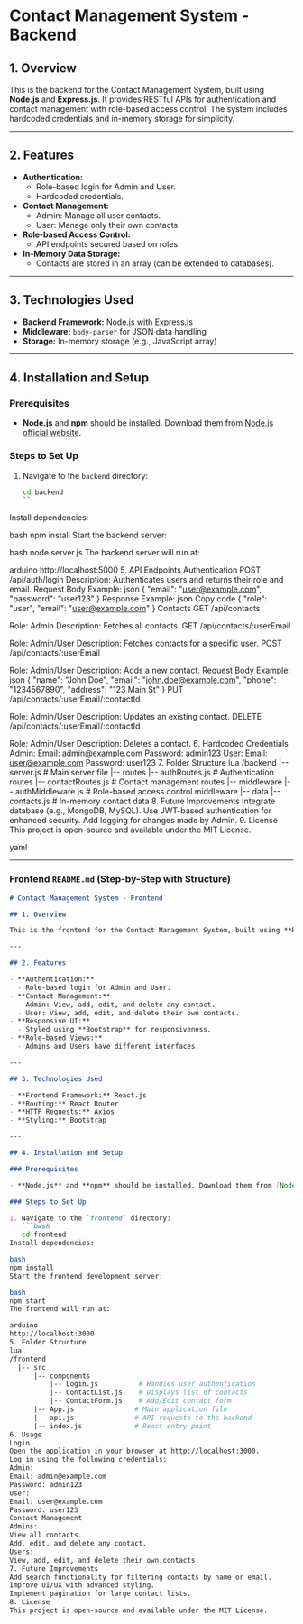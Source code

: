 # Contact Management System - Backend

## 1. Overview

This is the backend for the Contact Management System, built using **Node.js** and **Express.js**. It provides RESTful APIs for authentication and contact management with role-based access control. The system includes hardcoded credentials and in-memory storage for simplicity.

---

## 2. Features

- **Authentication:**
  - Role-based login for Admin and User.
  - Hardcoded credentials.
- **Contact Management:**
  - Admin: Manage all user contacts.
  - User: Manage only their own contacts.
- **Role-based Access Control:**
  - API endpoints secured based on roles.
- **In-Memory Data Storage:**
  - Contacts are stored in an array (can be extended to databases).

---

## 3. Technologies Used

- **Backend Framework:** Node.js with Express.js
- **Middleware:** `body-parser` for JSON data handling
- **Storage:** In-memory storage (e.g., JavaScript array)

---

## 4. Installation and Setup

### Prerequisites

- **Node.js** and **npm** should be installed. Download them from [Node.js official website](https://nodejs.org/).

### Steps to Set Up

1. Navigate to the `backend` directory:
   ```bash
   cd backend
   ``
Install dependencies:

bash
npm install
Start the backend server:

bash
node server.js
The backend server will run at:

arduino
http://localhost:5000
5. API Endpoints
Authentication
POST /api/auth/login
Description: Authenticates users and returns their role and email.
Request Body Example:
json
{
  "email": "user@example.com",
  "password": "user123"
}
Response Example:
json
Copy code
{
  "role": "user",
  "email": "user@example.com"
}
Contacts
GET /api/contacts

Role: Admin
Description: Fetches all contacts.
GET /api/contacts/:userEmail

Role: Admin/User
Description: Fetches contacts for a specific user.
POST /api/contacts/:userEmail

Role: Admin/User
Description: Adds a new contact.
Request Body Example:
json
{
  "name": "John Doe",
  "email": "john.doe@example.com",
  "phone": "1234567890",
  "address": "123 Main St"
}
PUT /api/contacts/:userEmail/:contactId

Role: Admin/User
Description: Updates an existing contact.
DELETE /api/contacts/:userEmail/:contactId

Role: Admin/User
Description: Deletes a contact.
6. Hardcoded Credentials
Admin:
Email: admin@example.com
Password: admin123
User:
Email: user@example.com
Password: user123
7. Folder Structure
lua
/backend
  |-- server.js            # Main server file
  |-- routes
      |-- authRoutes.js    # Authentication routes
      |-- contactRoutes.js # Contact management routes
  |-- middleware
      |-- authMiddleware.js # Role-based access control middleware
  |-- data
      |-- contacts.js      # In-memory contact data
8. Future Improvements
Integrate database (e.g., MongoDB, MySQL).
Use JWT-based authentication for enhanced security.
Add logging for changes made by Admin.
9. License
This project is open-source and available under the MIT License.

yaml

---

### Frontend `README.md` (Step-by-Step with Structure)

```markdown
# Contact Management System - Frontend

## 1. Overview

This is the frontend for the Contact Management System, built using **React.js**. It provides a user interface for authentication, contact management, and role-based access control. The frontend communicates with the backend through RESTful APIs.

---

## 2. Features

- **Authentication:**
  - Role-based login for Admin and User.
- **Contact Management:**
  - Admin: View, add, edit, and delete any contact.
  - User: View, add, edit, and delete their own contacts.
- **Responsive UI:**
  - Styled using **Bootstrap** for responsiveness.
- **Role-based Views:**
  - Admins and Users have different interfaces.

---

## 3. Technologies Used

- **Frontend Framework:** React.js
- **Routing:** React Router
- **HTTP Requests:** Axios
- **Styling:** Bootstrap

---

## 4. Installation and Setup

### Prerequisites

- **Node.js** and **npm** should be installed. Download them from [Node.js official website](https://nodejs.org/).

### Steps to Set Up

1. Navigate to the `frontend` directory:
   ```bash
   cd frontend
Install dependencies:

bash
npm install
Start the frontend development server:

bash
npm start
The frontend will run at:

arduino
http://localhost:3000
5. Folder Structure
lua
/frontend
  |-- src
      |-- components
          |-- Login.js          # Handles user authentication
          |-- ContactList.js    # Displays list of contacts
          |-- ContactForm.js    # Add/Edit contact form
      |-- App.js               # Main application file
      |-- api.js               # API requests to the backend
      |-- index.js             # React entry point
6. Usage
Login
Open the application in your browser at http://localhost:3000.
Log in using the following credentials:
Admin:
Email: admin@example.com
Password: admin123
User:
Email: user@example.com
Password: user123
Contact Management
Admins:
View all contacts.
Add, edit, and delete any contact.
Users:
View, add, edit, and delete their own contacts.
7. Future Improvements
Add search functionality for filtering contacts by name or email.
Improve UI/UX with advanced styling.
Implement pagination for large contact lists.
8. License
This project is open-source and available under the MIT License.






